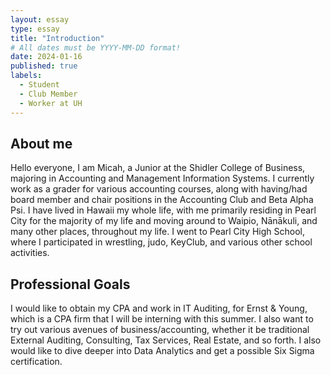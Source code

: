 ```yaml
---
layout: essay
type: essay
title: "Introduction"
# All dates must be YYYY-MM-DD format!
date: 2024-01-16
published: true
labels:
  - Student
  - Club Member
  - Worker at UH
---
```


## About me

Hello everyone, I am Micah, a Junior at the Shidler College of Business, majoring in Accounting and Management Information Systems. I currently work as a grader for various accounting courses, along with having/had board member and chair positions in the Accounting Club and Beta Alpha Psi. I have lived in Hawaii my whole life, with me primarily residing in Pearl City for the majority of my life and moving around to Waipio, Nānākuli, and many other places, throughout my life. I went to Pearl City High School, where I participated in wrestling, judo, KeyClub, and various other school activities.

## Professional Goals

I would like to obtain my CPA and work in IT Auditing, for Ernst & Young, which is a CPA firm that I will be interning with this summer. I also want to try out various avenues of business/accounting, whether it be traditional External Auditing, Consulting, Tax Services, Real Estate, and so forth. I also would like to dive deeper into Data Analytics and get a possible Six Sigma certification.
